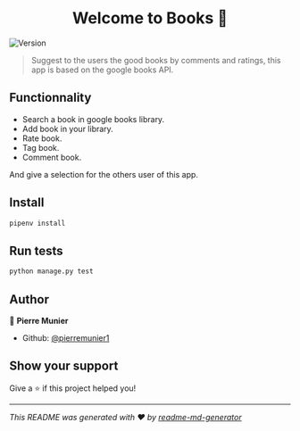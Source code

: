 <h1 align="center">Welcome to Books 👋</h1>
<p>
  <img alt="Version" src="https://img.shields.io/badge/version-0.1-blue.svg?cacheSeconds=2592000" />
</p>

> Suggest to the users the good books by comments and ratings, this app is based on the google books API.

## Functionnality

 - Search a book in google books library.
 - Add book in your library.
 - Rate book.
 - Tag book.
 - Comment book.

 And give a selection for the others user of this app.

## Install

```sh
pipenv install
```

## Run tests

```sh
python manage.py test
```

## Author

👤 **Pierre Munier**

* Github: [@pierremunier1](https://github.com/pierremunier1)

## Show your support

Give a ⭐️ if this project helped you!

***
_This README was generated with ❤️ by [readme-md-generator](https://github.com/kefranabg/readme-md-generator)_